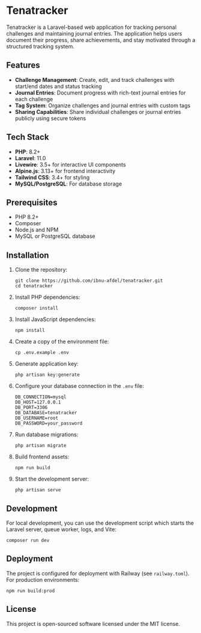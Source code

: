 # Tenatracker

Tenatracker is a Laravel-based web application for tracking personal challenges and maintaining journal entries. The application helps users document their progress, share achievements, and stay motivated through a structured tracking system.

## Features

- **Challenge Management**: Create, edit, and track challenges with start/end dates and status tracking
- **Journal Entries**: Document progress with rich-text journal entries for each challenge
- **Tag System**: Organize challenges and journal entries with custom tags
- **Sharing Capabilities**: Share individual challenges or journal entries publicly using secure tokens

## Tech Stack

- **PHP**: 8.2+
- **Laravel**: 11.0
- **Livewire**: 3.5+ for interactive UI components
- **Alpine.js**: 3.13+ for frontend interactivity
- **Tailwind CSS**: 3.4+ for styling
- **MySQL/PostgreSQL**: For database storage

## Prerequisites

- PHP 8.2+
- Composer
- Node.js and NPM
- MySQL or PostgreSQL database

## Installation

1. Clone the repository:
   ```
   git clone https://github.com/ibnu-afdel/tenatracker.git
   cd tenatracker
   ```

2. Install PHP dependencies:
   ```
   composer install
   ```

3. Install JavaScript dependencies:
   ```
   npm install
   ```

4. Create a copy of the environment file:
   ```
   cp .env.example .env
   ```

5. Generate application key:
   ```
   php artisan key:generate
   ```

6. Configure your database connection in the `.env` file:
   ```
   DB_CONNECTION=mysql
   DB_HOST=127.0.0.1
   DB_PORT=3306
   DB_DATABASE=tenatracker
   DB_USERNAME=root
   DB_PASSWORD=your_password
   ```

7. Run database migrations:
   ```
   php artisan migrate
   ```

8. Build frontend assets:
   ```
   npm run build
   ```

9. Start the development server:
   ```
   php artisan serve
   ```

## Development

For local development, you can use the development script which starts the Laravel server, queue worker, logs, and Vite:

```
composer run dev
```




## Deployment

The project is configured for deployment with Railway (see `railway.toml`). For production environments:

```
npm run build:prod
```

## License

This project is open-sourced software licensed under the MIT license.
